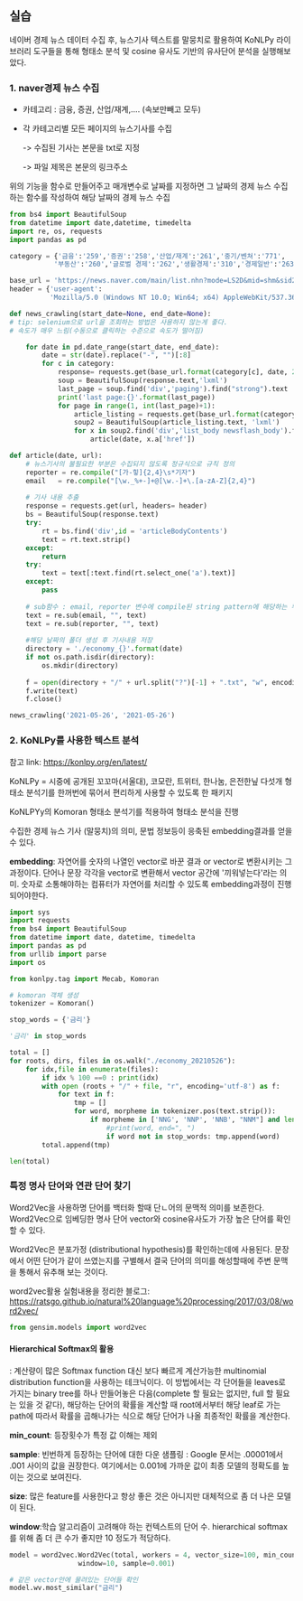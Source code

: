 ## 실습

네이버 경제 뉴스 데이터 수집 후, 뉴스기사 텍스트를 말뭉치로 활용하여 KoNLPy 라이브러리 도구들을 통해 형태소 분석 및 cosine 유사도 기반의 유사단어 분석을 실행해보았다.

### 1. naver경제 뉴스 수집 

- 카테고리 : 금융, 증권, 산업/재계,.... (속보만빼고 모두)
- 각 카테고리별 모든 페이지의 뉴스기사를 수집

	-> 수집된 기사는 본문을 txt로 지정
    
	-> 파일 제목은 본문의 링크주소

위의 기능을 함수로 만들어주고 매개변수로 날짜를 지정하면 그 날짜의 경제 뉴스 수집하는 함수를 작성하여 해당 날짜의 경제 뉴스 수집


```python
from bs4 import BeautifulSoup
from datetime import date,datetime, timedelta
import re, os, requests
import pandas as pd
```


```python
category = {'금융':'259','증권':'258','산업/재계':'261','중기/벤쳐':'771',
           '부동산':'260','글로벌 경제':'262','생활경제':'310','경제일반':'263'}

base_url = 'https://news.naver.com/main/list.nhn?mode=LS2D&mid=shm&sid2={}&sid1=101&date={}&page={}'
header = {'user-agent':
          'Mozilla/5.0 (Windows NT 10.0; Win64; x64) AppleWebKit/537.36 (KHTML, like Gecko) Chrome/90.0.4430.93 Safari/537.36'}
```


```python
def news_crawling(start_date=None, end_date=None):
# tip: selenium으로 url을 조회하는 방법은 사용하지 않는게 좋다. 
# 속도가 매우 느림(수동으로 클릭하는 수준으로 속도가 떨어짐)    

    for date in pd.date_range(start_date, end_date):
        date = str(date).replace("-", "")[:8]
        for c in category:
            response= requests.get(base_url.format(category[c], date, 200 ), headers= header)
            soup = BeautifulSoup(response.text,'lxml')
            last_page = soup.find('div','paging').find("strong").text
            print('last page:{}'.format(last_page))
            for page in range(1, int(last_page)+1):
                article_listing = requests.get(base_url.format(category[c], date, page), headers= header)
                soup2 = BeautifulSoup(article_listing.text, 'lxml')
                for x in soup2.find('div','list_body newsflash_body').findAll('dt'):
                    article(date, x.a['href'])  
```


```python
def article(date, url):
    # 뉴스기사의 불필요한 부분은 수집되지 않도록 정규식으로 규칙 정의 
    reporter = re.compile("[가-힣]{2,4}\s*기자")
    email   = re.compile("[\w._%+-]+@[\w.-]+\.[a-zA-Z]{2,4}")
    
    # 기사 내용 추출
    response = requests.get(url, headers= header)
    bs = BeautifulSoup(response.text)
    try:
        rt = bs.find('div',id = 'articleBodyContents')
        text = rt.text.strip()
    except: 
        return
    try: 
        text = text[:text.find(rt.select_one('a').text)]
    except:
        pass
    
    # sub함수 : email, reporter 변수에 compile된 string pattern에 해당하는 부분을 ""로 치환(제거한다)
    text = re.sub(email, "", text)
    text = re.sub(reporter, "", text)  
    
    #해당 날짜의 폴더 생성 후 기사내용 저장
    directory = './economy_{}'.format(date)
    if not os.path.isdir(directory):
        os.mkdir(directory)
        
    f = open(directory + "/" + url.split("?")[-1] + ".txt", "w", encoding='utf-8')
    f.write(text)
    f.close()
```


```python
news_crawling('2021-05-26', '2021-05-26')
```

### 2. KoNLPy를 사용한 텍스트 분석

참고 link: https://konlpy.org/en/latest/


KoNLPy = 시중에 공개된 꼬꼬마(서울대), 코모란, 트위터, 한나눔, 은전한닢 다섯개 형태소 분석기를 한꺼번에 묶어서 편리하게 사용할 수 있도록 한 패키지

KoNLPYy의 Komoran 형태소 분석기를 적용하여 형태소 분석을 진행

수집한 경제 뉴스 기사 (말뭉치)의 의미, 문법 정보등이 응축된 embedding결과를 얻을 수 있다.

**embedding**: 자연어를 숫자의 나열인 vector로 바꾼 결과 or vector로 변환시키는 그 과정이다. 단어나 문장 각각을 vector로 변환해서 vector 공간에 '끼워넣는다'라는 의미. 숫자로 소통해야하는 컴퓨터가 자연어를 처리할 수 있도록 embedding과정이 진행되어야한다.


```python
import sys
import requests
from bs4 import BeautifulSoup
from datetime import date, datetime, timedelta
import pandas as pd
from urllib import parse
import os
```


```python
from konlpy.tag import Mecab, Komoran
```


```python
# komoran 객체 생성
tokenizer = Komoran()
```


```python
stop_words = {'금리'}
```


```python
'금리' in stop_words
```


```python
total = []
for roots, dirs, files in os.walk("./economy_20210526"):
    for idx,file in enumerate(files):
        if idx % 100 ==0 : print(idx)
        with open (roots + "/" + file, "r", encoding='utf-8') as f:
            for text in f:
                tmp = []
                for word, morpheme in tokenizer.pos(text.strip()):
                    if morpheme in ['NNG', 'NNP', 'NNB', "NNM"] and len(word) > 1 :
                        #print(word, end=", ")
                        if word not in stop_words: tmp.append(word)
        total.append(tmp)
```


```python
len(total)
```

### 특정 명사 단어와 연관 단어 찾기

Word2Vec을 사용하명 단어를 백터화 할때 단ㄴ어의 문맥적 의미를 보존한다. 
Word2Vec으로 임베딩한 명사 단어 vector와 cosine유사도가 가장 높은 단어를 확인할 수 있다.

Word2Vec은 분포가정 (distributional hypothesis)를 확인하는데에 사용된다.
문장에서 어떤 단어가 같이 쓰였는지를 구별해서 결국 단어의 의미를 해성할때에 주변 문맥을 통해서 유추해 보는 것이다.

word2vec활용 실험내용을 정리한 블로그:
https://ratsgo.github.io/natural%20language%20processing/2017/03/08/word2vec/



```python
from gensim.models import word2vec
```

#### Hierarchical Softmax의 활용
: 계산량이 많은 Softmax function 대신 보다 빠르게 계산가능한 multinomial distribution function을 사용하는 테크닉이다. 이 방법에서는 각 단어들을 leaves로 가지는 binary tree를 하나 만들어놓은 다음(complete 할 필요는 없지만, full 할 필요는 있을 것 같다), 해당하는 단어의 확률을 계산할 때 root에서부터 해당 leaf로 가는 path에 따라서 확률을 곱해나가는 식으로 해당 단어가 나올 최종적인 확률을 계산한다.

**min_count**: 등장횟수가 특정 값 이해는 제외

**sample**: 빈번하게 등장하는 단어에 대한 다운 샘플링 : Google 문서는 .00001에서 .001 사이의 값을 권장한다. 여기에서는 0.001에 가까운 값이 최종 모델의 정확도를 높이는 것으로 보여진다.

**size**: 많은 feature를 사용한다고 항상 좋은 것은 아니지만 대체적으로 좀 더 나은 모델이 된다.

**window**:학습 알고리즘이 고려해야 하는 컨텍스트의 단어 수. hierarchical softmax 를 위해 좀 더 큰 수가 좋지만 10 정도가 적당하다.


```python
model = word2vec.Word2Vec(total, workers = 4, vector_size=100, min_count=40, 
                 window=10, sample=0.001)
```


```python
# 같은 vector안에 물려있는 단어들 확인
model.wv.most_similar("금리")
```


```python

```
